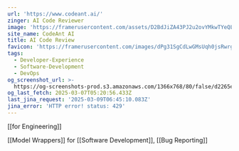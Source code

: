 ```yaml
---
url: 'https://www.codeant.ai/'
zinger: AI Code Reviewer
image: 'https://framerusercontent.com/assets/D2BdJiZA43PJ2u2ovYMkwTYeQL4.png'
site_name: CodeAnt AI
title: AI Code Review
favicon: 'https://framerusercontent.com/images/dPg31SgCdLwGMsUqh0jsRwrgPQU.png'
tags:
  - Developer-Experience
  - Software-Development
  - DevOps
og_screenshot_url: >-
  https://og-screenshots-prod.s3.amazonaws.com/1366x768/80/false/d2265e89eea57e11d319424515aeb065f0b3229cd61bbbaab10befa13a588f59.jpeg
og_last_fetch: 2025-03-07T05:20:56.433Z
last_jina_request: '2025-03-09T06:45:10.083Z'
jina_error: 'HTTP error! status: 429'
---
```

[[for Engineering]]

[[Model Wrappers]] for [[Software Development]], [[Bug Reporting]]

